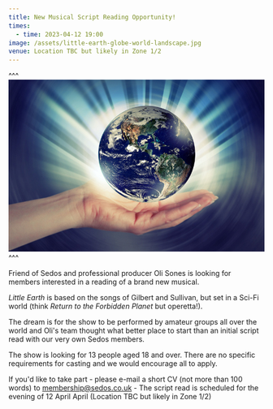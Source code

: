 ```yaml
---
title: New Musical Script Reading Opportunity!
times:
  - time: 2023-04-12 19:00
image: /assets/little-earth-globe-world-landscape.jpg
venue: Location TBC but likely in Zone 1/2
---
```

^^^
![](/assets/little-earth-globe-world-landscape.jpg)
^^^ 

Friend of Sedos and professional producer Oli Sones is looking for members interested in a reading of a brand new musical. 

*Little Earth* is based on the songs of Gilbert and Sullivan, but set in a Sci-Fi world (think *Return to the Forbidden Planet* but operetta!).

The dream is for the show to be performed by amateur groups all over the world and Oli's team thought what better place to start than an initial script read with our very own Sedos members. 

The show is looking for 13 people aged 18 and over. There are no specific requirements for casting and we would encourage all to apply.

If you'd like to take part - please e-mail a short CV (not more than 100 words) to [membership@sedos.co.uk](email:membership@sedos.co.uk) - The script read is scheduled for the evening of 12 April April (Location TBC but likely in Zone 1/2)